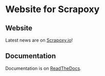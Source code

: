 # Website for Scrapoxy

## Website

Latest news are on [Scrapoxy.io](http://scrapoxy.io)!


## Documentation

Documentation is on [ReadTheDocs](http://scrapoxy.readthedocs.org).

